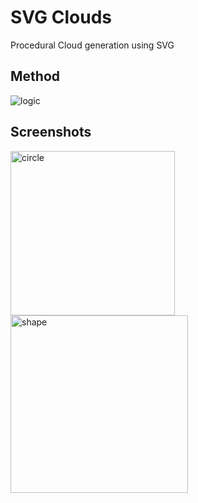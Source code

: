 # SVG Clouds
Procedural Cloud generation using SVG

## Method
![logic](https://cloud.githubusercontent.com/assets/3869766/9943752/3358a4e4-5d38-11e5-99b2-7c705c03216e.png)

## Screenshots
<img width="263" alt="circle" src="https://cloud.githubusercontent.com/assets/3869766/9943657/9d30b128-5d37-11e5-836f-cbec0e41f455.png">
<img width="284" alt="shape" src="https://cloud.githubusercontent.com/assets/3869766/9943687/d3620bf2-5d37-11e5-9089-35012f2d6df4.png">

